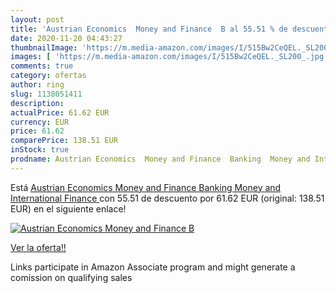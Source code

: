 ```yaml
---
layout: post
title: 'Austrian Economics  Money and Finance  B al 55.51 % de descuento'
date: 2020-11-20 04:43:27
thumbnailImage: 'https://m.media-amazon.com/images/I/515Bw2CeQEL._SL200_.jpg'
images: [ 'https://m.media-amazon.com/images/I/515Bw2CeQEL._SL200_.jpg' ]
comments: true
category: ofertas
author: ring
slug: 1138051411
description:
actualPrice: 61.62 EUR
currency: EUR
price: 61.62
comparePrice: 138.51 EUR
inStock: true
prodname: Austrian Economics  Money and Finance  Banking  Money and International Finance 
---
```


Está [Austrian Economics  Money and Finance  Banking  Money and International Finance ](https://www.amazon.es/dp/1138051411/?tag=tolees-21) con 55.51 de descuento por 61.62 EUR (original: 138.51 EUR) en el siguiente enlace!

[![Austrian Economics  Money and Finance  B](https://m.media-amazon.com/images/I/515Bw2CeQEL._SL200_.jpg)](https://www.amazon.es/dp/1138051411/?tag=tolees-21)

[Ver la oferta!!](https://www.amazon.es/dp/1138051411/?tag=tolees-21)

Links participate in Amazon Associate program and might generate a comission on qualifying sales


